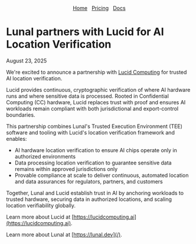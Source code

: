 <div align="center">
  <nav>
    <a href="/">Home</a>&nbsp;&nbsp;
    <a href="/pricing.md">Pricing</a>&nbsp;&nbsp;
    <a href="/docs/">Docs</a>
  </nav>
</div>

# Lunal partners with Lucid for AI Location Verification

August 23, 2025

We're excited to announce a partnership with [Lucid Computing](https://lucidcomputing.ai/) for trusted AI location verification.

Lucid provides continuous, cryptographic verification of where AI hardware runs and where sensitive data is processed. Rooted in Confidential Computing (CC) hardware, Lucid replaces trust with proof and ensures AI workloads remain compliant with both jurisdictional and export-control boundaries.

This partnership combines Lunal's Trusted Execution Environment (TEE) software and tooling with Lucid's location verification framework and enables:

- AI hardware location verification to ensure AI chips operate only in authorized environments
- Data processing location verification to guarantee sensitive data remains within approved jurisdictions only
- Provable compliance at scale to deliver continuous, automated location and data assurances for regulators, partners, and customers

Together, Lunal and Lucid establish trust in AI by anchoring workloads to trusted hardware, securing data in authorized locations, and scaling location verifiability globally.

Learn more about Lucid at [https://lucidcomputing.ai](https://lucidcomputing.ai).

Learn more about Lunal at [https://lunal.dev](/).